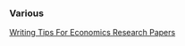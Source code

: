 ### Various

[Writing Tips For Economics Research Papers](http://www.people.fas.harvard.edu/~pnikolov/resources/writingtips.pdf)

